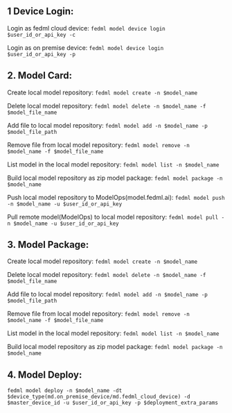 ## 1 Device Login:
Login as fedml cloud device: 
```fedml model device login $user_id_or_api_key -c```

Login as on premise device: 
```fedml model device login $user_id_or_api_key -p```


## 2. Model Card:
Create local model repository: 
```fedml model create -n $model_name```

Delete local model repository: 
```fedml model delete -n $model_name -f $model_file_name```

Add file to local model repository: 
```fedml model add -n $model_name -p $model_file_path```

Remove file from local model repository: 
```fedml model remove -n $model_name -f $model_file_name```

List model in the local model repository: 
```fedml model list -n $model_name```

Build local model repository as zip model package: 
```fedml model package -n $model_name```

Push local model repository to ModelOps(model.fedml.ai): 
```fedml model push -n $model_name -u $user_id_or_api_key```

Pull remote model(ModelOps) to local model repository: 
```fedml model pull -n $model_name -u $user_id_or_api_key```


## 3. Model Package:
Create local model repository: 
```fedml model create -n $model_name```

Delete local model repository: 
```fedml model delete -n $model_name -f $model_file_name```

Add file to local model repository: 
```fedml model add -n $model_name -p $model_file_path```

Remove file from local model repository: 
```fedml model remove -n $model_name -f $model_file_name```

List model in the local model repository: 
```fedml model list -n $model_name```

Build local model repository as zip model package: 
```fedml model package -n $model_name```

## 4. Model Deploy:
```
fedml model deploy -n $model_name -dt $device_type(md.on_premise_device/md.fedml_cloud_device) -d $master_device_id -u $user_id_or_api_key -p $deployment_extra_params
```
